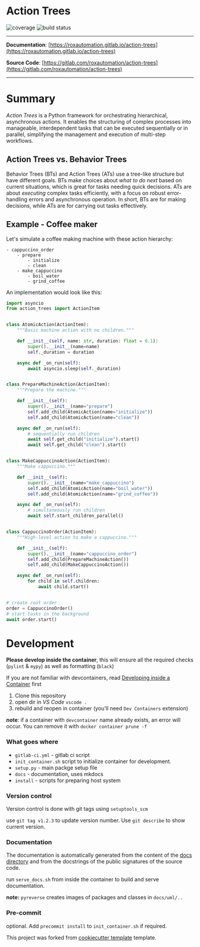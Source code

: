 # Action Trees


![coverage](https://gitlab.com/roxautomation/action-trees/badges/main/coverage.svg)
![build status](https://gitlab.com/roxautomation/action-trees/badges/main/pipeline.svg)


---

**Documentation**: [https://roxautomation.gitlab.io/action-trees](https://roxautomation.gitlab.io/action-trees)

**Source Code**: [https://gitlab.com/roxautomation/action-trees](https://gitlab.com/roxautomation/action-trees)


---

# Summary

*Action Trees* is a Python framework for orchestrating hierarchical, asynchronous actions. It enables the structuring of complex processes into manageable, interdependent tasks that can be executed sequentially or in parallel, simplifying the management and execution of multi-step workflows.


## Action Trees vs. Behavior Trees

Behavior Trees (BTs) and Action Trees (ATs) use a tree-like structure but have different goals. BTs make choices about *what to do next* based on current situations, which is great for tasks needing quick decisions. ATs are about *executing* complex tasks efficiently, with a focus on robust error-handling errors and asynchronous operation.
In short, BTs are for making decisions, while ATs are for carrying out tasks effectively.


## Example - Coffee maker

Let's simulate a coffee making machine with these action hierarchy:


    - cappuccino_order
        - prepare
            - initialize
            - clean
        - make_cappuccino
            - boil_water
            - grind_coffee


An implementation would look like this:

```python
import asyncio
from action_trees import ActionItem


class AtomicAction(ActionItem):
    """Basic machine action with no children."""

    def __init__(self, name: str, duration: float = 0.1):
        super().__init__(name=name)
        self._duration = duration

    async def _on_run(self):
        await asyncio.sleep(self._duration)


class PrepareMachineAction(ActionItem):
    """Prepare the machine."""

    def __init__(self):
        super().__init__(name="prepare")
        self.add_child(AtomicAction(name="initialize"))
        self.add_child(AtomicAction(name="clean"))

    async def _on_run(self):
        # sequentially run children
        await self.get_child("initialize").start()
        await self.get_child("clean").start()


class MakeCappuccinoAction(ActionItem):
    """Make cappuccino."""

    def __init__(self):
        super().__init__(name="make_cappuccino")
        self.add_child(AtomicAction(name="boil_water"))
        self.add_child(AtomicAction(name="grind_coffee"))

    async def _on_run(self):
        # simultaneously run children
        await self.start_children_parallel()


class CappuccinoOrder(ActionItem):
    """High-level action to make a cappuccino."""

    def __init__(self):
        super().__init__(name="cappuccino_order")
        self.add_child(PrepareMachineAction())
        self.add_child(MakeCappuccinoAction())

    async def _on_run(self):
        for child in self.children:
            await child.start()


# create root order
order = CappuccinoOrder()
# start tasks in the background
await order.start()


```


# Development

**Please develop inside the container**, this will ensure all the required checks (`pylint` & `mypy`) as well as formatting (`black`)

If you are not familiar with devcontainers, read [Developing inside a Container](https://code.visualstudio.com/docs/devcontainers/containers) first

1. Clone this repository
2. open dir in *VS Code* `vscode .`
3. rebuild and reopen in container (you'll need `Dev Containers` extension)

**note**: if a container with `devcontainer` name already exists, an error will occur. You can remove it with
`docker container prune -f`


### What goes where

* `gitlab-ci.yml` - gitlab ci script
* `init_container.sh` script to initialize container for development.
* `setup.py` - main packge setup file
* `docs` - documentation, uses mkdocs
* `install` - scripts for preparing host system

### Version control

Version control is done with git tags using `setuptools_scm`

use `git tag v1.2.3` to update version number. Use `git describe` to show current version.

### Documentation

The documentation is automatically generated from the content of the [docs directory](./docs) and from the docstrings
 of the public signatures of the source code.

run `serve_docs.sh` from inside the container to build and serve documentation.

**note:** `pyreverse` creates images of packages and classes in `docs/uml/..`

### Pre-commit

optional. Add `precommit install` to `init_container.sh` if required.

This project was forked from [cookiecutter template](https://gitlab.com/roxautomation/python-template) template.
